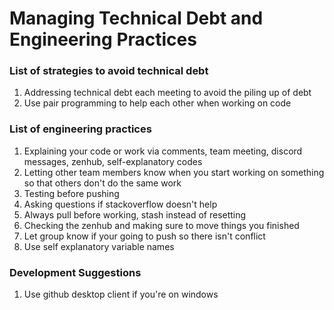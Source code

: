 # Managing Technical Debt and Engineering Practices

### List of strategies to avoid technical debt
1. Addressing technical debt each meeting to avoid the piling up of debt
2. Use pair programming to help each other when working on code

### List of engineering practices
1. Explaining your code or work via comments, team meeting, discord messages, zenhub, self-explanatory codes
2. Letting other team members know when you start working on something so that others don't do the same work
3. Testing before pushing
4. Asking questions if stackoverflow doesn't help
5. Always pull before working, stash instead of resetting
6. Checking the zenhub and making sure to move things you finished
7. Let group know if your going to push so there isn't conflict
8. Use self explanatory variable names

### Development Suggestions
1. Use github desktop client if you're on windows
